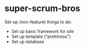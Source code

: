 # super-scrum-bros

Set-up (non-feature) things to do:
- Set up basic framework for site
- Set up template ("prettiness")
- Set up database
